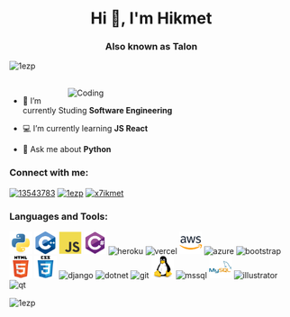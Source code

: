 
<h1 align="center">Hi 👋, I'm Hikmet</h1>
<h3 align="center">Also known as Talon</h3>


<p align="left"> <img src="https://komarev.com/ghpvc/?username=1ezp&label=Profile%20views&color=0e75b6&style=flat" alt="1ezp" /> </p>
<br>

<img align="right" alt="Coding" width="400" src="https://camo.githubusercontent.com/d35065bba4dee546ecdd6fe59d78d6c3a4f188b17383e1ca78f0ec1f12b629d2/68747470733a2f2f692e726564642e69742f6e38616777367a32736d7962312e676966">

- 🏫 I’m currently Studing **Software Engineering**

- 💻 I’m currently learning **JS React**

- 💬 Ask me about **Python**

<h3 align="left">Connect with me:</h3>
<p align="left">
<a href="https://stackoverflow.com/users/13543783" target="blank"><img align="center" src="https://raw.githubusercontent.com/rahuldkjain/github-profile-readme-generator/master/src/images/icons/Social/stack-overflow.svg" alt="13543783" height="30" width="40" /></a>
<a href="https://instagram.com/1ezp" target="blank"><img align="center" src="https://raw.githubusercontent.com/rahuldkjain/github-profile-readme-generator/master/src/images/icons/Social/instagram.svg" alt="1ezp"  width="40" /></a>
<a href="https://t.me/x7ikmet" target="blank"><img align="center" src="https://img.icons8.com/?id=oWiuH0jFiU0R&format=png" alt="x7ikmet" height="50" width="50" /></a>
</p>

<h3 align="left">Languages and Tools:</h3>
<p align="left">  
  <img src="https://raw.githubusercontent.com/devicons/devicon/master/icons/python/python-original.svg" alt="python" width="40" height="40"/> 
  <img src="https://raw.githubusercontent.com/devicons/devicon/master/icons/cplusplus/cplusplus-original.svg" alt="cplusplus" width="40" height="40"/>
  <img src="https://raw.githubusercontent.com/devicons/devicon/master/icons/javascript/javascript-original.svg" alt="javascript" width="40" height="40"/>
  <img src="https://raw.githubusercontent.com/devicons/devicon/master/icons/csharp/csharp-original.svg" alt="csharp" width="40" height="40"/>
  <img src="https://www.vectorlogo.zone/logos/heroku/heroku-icon.svg" alt="heroku" width="40" height="40"/> 
  <img src="https://camo.githubusercontent.com/ea6a727ac7e5d349ef7551a15d10d0bbddce509a1ddf61164d75bc76d5f739fb/68747470733a2f2f7374617469632e77696b69612e6e6f636f6f6b69652e6e65742f6c6f676f70656469612f696d616765732f612f61372f56657263656c5f66617669636f6e2e7376672f7265766973696f6e2f6c61746573743f63623d3230323231303236313535383231" alt="vercel" width="40" height="40"/> 
  <img src="https://raw.githubusercontent.com/devicons/devicon/master/icons/amazonwebservices/amazonwebservices-original-wordmark.svg" alt="aws" width="40" height="40"/>
  <img src="https://www.vectorlogo.zone/logos/microsoft_azure/microsoft_azure-icon.svg" alt="azure" width="40" height="40"/>
  <img src="https://img.icons8.com/?size=256&id=PndQWK6M1Hjo" alt="bootstrap" width="40" height="40"/>
  <img src="https://raw.githubusercontent.com/devicons/devicon/master/icons/html5/html5-original-wordmark.svg" alt="html5" width="40" height="40"/>
  <img src="https://raw.githubusercontent.com/devicons/devicon/master/icons/css3/css3-original-wordmark.svg" alt="css3" width="40" height="40"/>
  <img src="https://cdn.worldvectorlogo.com/logos/django.svg" alt="django" width="40" height="40"/>
  <img src="https://img.icons8.com/?size=256&id=1BC75jFEBED6&format=png" alt="dotnet" width="40" height="40"/>
  <img src="https://www.vectorlogo.zone/logos/git-scm/git-scm-icon.svg" alt="git" width="40" height="40"/>
  <img src="https://raw.githubusercontent.com/devicons/devicon/master/icons/linux/linux-original.svg" alt="linux" width="40" height="40"/>
  <img src="https://www.svgrepo.com/show/303229/microsoft-sql-server-logo.svg" alt="mssql" width="40" height="40"/>
  <img src="https://raw.githubusercontent.com/devicons/devicon/master/icons/mysql/mysql-original-wordmark.svg" alt="mysql" width="40" height="40"/>
  <img src="https://www.vectorlogo.zone/logos/adobe_illustrator/adobe_illustrator-icon.svg" alt="illustrator" width="40" height="40"/>
  <img src="https://upload.wikimedia.org/wikipedia/commons/0/0b/Qt_logo_2016.svg" alt="qt" width="40" height="40"/>
  </p>

<p><img align="center" src="https://github-readme-stats.vercel.app/api/top-langs?username=1ezp&show_icons=true&locale=en&layout=compact" alt="1ezp" /></p>

